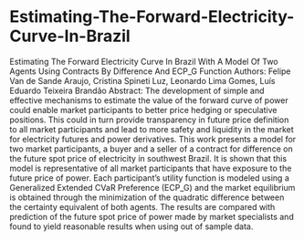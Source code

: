 # Estimating-The-Forward-Electricity-Curve-In-Brazil
Estimating The Forward Electricity Curve In Brazil With A Model Of Two Agents Using Contracts By Difference And ECP_G Function Authors: Felipe Van de Sande Araujo, Cristina Spineti Luz, Leonardo Lima Gomes, Luís Eduardo Teixeira Brandão  Abstract: The development of simple and effective mechanisms to estimate the value of the forward curve of power could enable market participants to better price hedging or speculative positions. This could in turn provide transparency in future price definition to all market participants and lead to more safety and liquidity in the market for electricity futures and power derivatives. This work presents a model for two market participants, a buyer and a seller of a contract for difference on the future spot price of electricity in southwest Brazil. It is shown that this model is representative of all market participants that have exposure to the future price of power. Each participant’s utility function is modeled using a Generalized Extended CVaR Preference (ECP_G) and the market equilibrium is obtained through the minimization of the quadratic difference between the certainty equivalent of both agents. The results are compared with prediction of the future spot price of power made by market specialists and found to yield reasonable results when using out of sample data.
